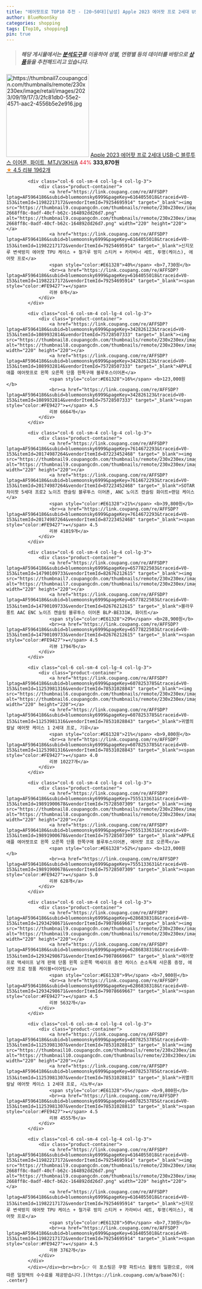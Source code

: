 ```yaml
---
title: "에어팟프로 TOP10 추천 - [20~50대][남성] Apple 2023 에어팟 프로 2세대 USB-C 블루투스 이어폰, 화이트, MTJV3KH/A"
author: BlueMoonSky
categories: shopping
tags: [Top10, shopping]
pin: true
---
```


> ##### 해당 게시물에서는 [**분석도구**](https://itemscout.io/)를 이용하여 **성별**, **연령별** 등의 데이터를 바탕으로 [**상품**](https://link.coupang.com/a/baae76)들을 추천해드리고 있습니다.
<div class="container"><div class="row">
            <div class="col-6 col-sm-4 col-lg-4 col-lg-3">
                <div class="product-container">
                    <a href="https://link.coupang.com/re/AFFSDP?lptag=AF5964186&subid=bluemoonsky6999&pageKey=7608804797&traceid=V0-153&itemId=20146298818&vendorItemId=87239403818" target="_blank"><img src="https://thumbnail7.coupangcdn.com/thumbnails/remote/230x230ex/image/retail/images/2023/09/19/17/3/2fc81db0-55e2-4571-aac2-4556b5e2e916.jpg" alt="https://thumbnail7.coupangcdn.com/thumbnails/remote/230x230ex/image/retail/images/2023/09/19/17/3/2fc81db0-55e2-4571-aac2-4556b5e2e916.jpg" width="220" height="220"></a>
                    <a href="https://link.coupang.com/re/AFFSDP?lptag=AF5964186&subid=bluemoonsky6999&pageKey=7608804797&traceid=V0-153&itemId=20146298818&vendorItemId=87239403818" target="_blank">Apple 2023 에어팟 프로 2세대 USB-C 블루투스 이어폰, 화이트, MTJV3KH/A</a>
                    <span style="color:#E61328">44%</span> <b>333,870원</b>
                    <br><a href="https://link.coupang.com/re/AFFSDP?lptag=AF5964186&subid=bluemoonsky6999&pageKey=7608804797&traceid=V0-153&itemId=20146298818&vendorItemId=87239403818" target="_blank"><span style="color:#FE9427">★</span> 4.5
                    리뷰 1962개</a>
                </div>
            </div>
            
            <div class="col-6 col-sm-4 col-lg-4 col-lg-3">
                <div class="product-container">
                    <a href="https://link.coupang.com/re/AFFSDP?lptag=AF5964186&subid=bluemoonsky6999&pageKey=6164055018&traceid=V0-153&itemId=11982217172&vendorItemId=79254695914" target="_blank"><img src="https://thumbnail9.coupangcdn.com/thumbnails/remote/230x230ex/image/retail/images/7970730032226023-2668ff8c-0adf-40cf-b62c-164892dd26d7.png" alt="https://thumbnail9.coupangcdn.com/thumbnails/remote/230x230ex/image/retail/images/7970730032226023-2668ff8c-0adf-40cf-b62c-164892dd26d7.png" width="220" height="220"></a>
                    <a href="https://link.coupang.com/re/AFFSDP?lptag=AF5964186&subid=bluemoonsky6999&pageKey=6164055018&traceid=V0-153&itemId=11982217172&vendorItemId=79254695914" target="_blank">신지모루 변색방지 에어팟 TPU 케이스 + 철가루 방지 스티커 + 카라비너 세트, 투명(케이스), 에어팟 프로</a>
                    <span style="color:#E61328">40%</span> <b>7,730원</b>
                    <br><a href="https://link.coupang.com/re/AFFSDP?lptag=AF5964186&subid=bluemoonsky6999&pageKey=6164055018&traceid=V0-153&itemId=11982217172&vendorItemId=79254695914" target="_blank"><span style="color:#FE9427">★</span> 
                    리뷰 0개</a>
                </div>
            </div>
            
            <div class="col-6 col-sm-4 col-lg-4 col-lg-3">
                <div class="product-container">
                    <a href="https://link.coupang.com/re/AFFSDP?lptag=AF5964186&subid=bluemoonsky6999&pageKey=342826123&traceid=V0-153&itemId=1089932814&vendorItemId=75728507333" target="_blank"><img src="https://thumbnail8.coupangcdn.com/thumbnails/remote/230x230ex/image/vendor_inventory/2a88/d58968043c252655c6673cf06f6412b499aeed5dd7e8f0cdc9b6bcfe4406.jpg" alt="https://thumbnail8.coupangcdn.com/thumbnails/remote/230x230ex/image/vendor_inventory/2a88/d58968043c252655c6673cf06f6412b499aeed5dd7e8f0cdc9b6bcfe4406.jpg" width="220" height="220"></a>
                    <a href="https://link.coupang.com/re/AFFSDP?lptag=AF5964186&subid=bluemoonsky6999&pageKey=342826123&traceid=V0-153&itemId=1089932814&vendorItemId=75728507333" target="_blank">APPLE 애플 에어팟프로 왼쪽 오른쪽 단품 한쪽구매 블루투스이어폰</a>
                    <span style="color:#E61328">16%</span> <b>123,000원</b>
                    <br><a href="https://link.coupang.com/re/AFFSDP?lptag=AF5964186&subid=bluemoonsky6999&pageKey=342826123&traceid=V0-153&itemId=1089932814&vendorItemId=75728507333" target="_blank"><span style="color:#FE9427">★</span> 4.5
                    리뷰 6664개</a>
                </div>
            </div>
            
            <div class="col-6 col-sm-4 col-lg-4 col-lg-3">
                <div class="product-container">
                    <a href="https://link.coupang.com/re/AFFSDP?lptag=AF5964186&subid=bluemoonsky6999&pageKey=7614672293&traceid=V0-153&itemId=20174987264&vendorItemId=87223452468" target="_blank"><img src="https://thumbnail9.coupangcdn.com/thumbnails/remote/230x230ex/image/vendor_inventory/16d1/5a80e0705ea51ecf05f3578fa95aac8e2ee9621592c01e0e7f4a400c7273.jpg" alt="https://thumbnail9.coupangcdn.com/thumbnails/remote/230x230ex/image/vendor_inventory/16d1/5a80e0705ea51ecf05f3578fa95aac8e2ee9621592c01e0e7f4a400c7273.jpg" width="220" height="220"></a>
                    <a href="https://link.coupang.com/re/AFFSDP?lptag=AF5964186&subid=bluemoonsky6999&pageKey=7614672293&traceid=V0-153&itemId=20174987264&vendorItemId=87223452468" target="_blank">SOTAR 차이팟 5세대 프로2 노이즈 캔슬링 블루투스 이어폰, ANC 노이즈 캔슬링 화이트+랜덤 케이스</a>
                    <span style="color:#E61328">21%</span> <b>39,800원</b>
                    <br><a href="https://link.coupang.com/re/AFFSDP?lptag=AF5964186&subid=bluemoonsky6999&pageKey=7614672293&traceid=V0-153&itemId=20174987264&vendorItemId=87223452468" target="_blank"><span style="color:#FE9427">★</span> 4.5
                    리뷰 41019개</a>
                </div>
            </div>
            
            <div class="col-6 col-sm-4 col-lg-4 col-lg-3">
                <div class="product-container">
                    <a href="https://link.coupang.com/re/AFFSDP?lptag=AF5964186&subid=bluemoonsky6999&pageKey=6577822503&traceid=V0-153&itemId=14790109733&vendorItemId=82676212615" target="_blank"><img src="https://thumbnail7.coupangcdn.com/thumbnails/remote/230x230ex/image/vendor_inventory/00a6/54c86d39dd4149a276455d8e0524d7fb5c89bb63d49632b53a81704698ec.jpg" alt="https://thumbnail7.coupangcdn.com/thumbnails/remote/230x230ex/image/vendor_inventory/00a6/54c86d39dd4149a276455d8e0524d7fb5c89bb63d49632b53a81704698ec.jpg" width="220" height="220"></a>
                    <a href="https://link.coupang.com/re/AFFSDP?lptag=AF5964186&subid=bluemoonsky6999&pageKey=6577822503&traceid=V0-153&itemId=14790109733&vendorItemId=82676212615" target="_blank">블라우풍트 AAC ENC 노이즈 캔슬링 블루투스 이어폰 BLP-BE331W, 화이트</a>
                    <span style="color:#E61328">29%</span> <b>28,900원</b>
                    <br><a href="https://link.coupang.com/re/AFFSDP?lptag=AF5964186&subid=bluemoonsky6999&pageKey=6577822503&traceid=V0-153&itemId=14790109733&vendorItemId=82676212615" target="_blank"><span style="color:#FE9427">★</span> 4.5
                    리뷰 1794개</a>
                </div>
            </div>
            
            <div class="col-6 col-sm-4 col-lg-4 col-lg-3">
                <div class="product-container">
                    <a href="https://link.coupang.com/re/AFFSDP?lptag=AF5964186&subid=bluemoonsky6999&pageKey=6078253785&traceid=V0-153&itemId=11253981316&vendorItemId=78531028843" target="_blank"><img src="https://thumbnail6.coupangcdn.com/thumbnails/remote/230x230ex/image/vendor_inventory/5876/43821bf73d8595e9ebf8ca0b7fc58d0726c3add0af0e030d5eb7c201068f.jpg" alt="https://thumbnail6.coupangcdn.com/thumbnails/remote/230x230ex/image/vendor_inventory/5876/43821bf73d8595e9ebf8ca0b7fc58d0726c3add0af0e030d5eb7c201068f.jpg" width="220" height="220"></a>
                    <a href="https://link.coupang.com/re/AFFSDP?lptag=AF5964186&subid=bluemoonsky6999&pageKey=6078253785&traceid=V0-153&itemId=11253981316&vendorItemId=78531028843" target="_blank">귀멸의 칼날 에어팟 케이스 1 2세대 프로, 기유</a>
                    <span style="color:#E61328">21%</span> <b>9,800원</b>
                    <br><a href="https://link.coupang.com/re/AFFSDP?lptag=AF5964186&subid=bluemoonsky6999&pageKey=6078253785&traceid=V0-153&itemId=11253981316&vendorItemId=78531028843" target="_blank"><span style="color:#FE9427">★</span> 4.0
                    리뷰 10227개</a>
                </div>
            </div>
            
            <div class="col-6 col-sm-4 col-lg-4 col-lg-3">
                <div class="product-container">
                    <a href="https://link.coupang.com/re/AFFSDP?lptag=AF5964186&subid=bluemoonsky6999&pageKey=7555133631&traceid=V0-153&itemId=19891900678&vendorItemId=75728507309" target="_blank"><img src="https://thumbnail8.coupangcdn.com/thumbnails/remote/230x230ex/image/vendor_inventory/2a88/d58968043c252655c6673cf06f6412b499aeed5dd7e8f0cdc9b6bcfe4406.jpg" alt="https://thumbnail8.coupangcdn.com/thumbnails/remote/230x230ex/image/vendor_inventory/2a88/d58968043c252655c6673cf06f6412b499aeed5dd7e8f0cdc9b6bcfe4406.jpg" width="220" height="220"></a>
                    <a href="https://link.coupang.com/re/AFFSDP?lptag=AF5964186&subid=bluemoonsky6999&pageKey=7555133631&traceid=V0-153&itemId=19891900678&vendorItemId=75728507309" target="_blank">APPLE 애플 에어팟프로 왼쪽 오른쪽 단품 한쪽구매 블루투스이어폰, 에어팟 프로 오른쪽</a>
                    <span style="color:#E61328">52%</span> <b>123,000원</b>
                    <br><a href="https://link.coupang.com/re/AFFSDP?lptag=AF5964186&subid=bluemoonsky6999&pageKey=7555133631&traceid=V0-153&itemId=19891900678&vendorItemId=75728507309" target="_blank"><span style="color:#FE9427">★</span> 5.0
                    리뷰 628개</a>
                </div>
            </div>
            
            <div class="col-6 col-sm-4 col-lg-4 col-lg-3">
                <div class="product-container">
                    <a href="https://link.coupang.com/re/AFFSDP?lptag=AF5964186&subid=bluemoonsky6999&pageKey=6286838318&traceid=V0-153&itemId=12934298671&vendorItemId=79078669667" target="_blank"><img src="https://thumbnail9.coupangcdn.com/thumbnails/remote/230x230ex/image/vendor_inventory/9632/eb88503e869f4c64668088f27ffc3a76185a3946507ee8dd76ec746671ad.jpg" alt="https://thumbnail9.coupangcdn.com/thumbnails/remote/230x230ex/image/vendor_inventory/9632/eb88503e869f4c64668088f27ffc3a76185a3946507ee8dd76ec746671ad.jpg" width="220" height="220"></a>
                    <a href="https://link.coupang.com/re/AFFSDP?lptag=AF5964186&subid=bluemoonsky6999&pageKey=6286838318&traceid=V0-153&itemId=12934298671&vendorItemId=79078669667" target="_blank">에어팟 프로 맥세이프 낱개 판매 단품 왼쪽 오른쪽 맥세이프 충전 케이스 손소독제 사은품 증정, 에어팟 프로 정품 케이블+이어팁</a>
                    <span style="color:#E61328">9%</span> <b>7,900원</b>
                    <br><a href="https://link.coupang.com/re/AFFSDP?lptag=AF5964186&subid=bluemoonsky6999&pageKey=6286838318&traceid=V0-153&itemId=12934298671&vendorItemId=79078669667" target="_blank"><span style="color:#FE9427">★</span> 4.5
                    리뷰 5632개</a>
                </div>
            </div>
            
            <div class="col-6 col-sm-4 col-lg-4 col-lg-3">
                <div class="product-container">
                    <a href="https://link.coupang.com/re/AFFSDP?lptag=AF5964186&subid=bluemoonsky6999&pageKey=6078253785&traceid=V0-153&itemId=11253981307&vendorItemId=78531028813" target="_blank"><img src="https://thumbnail10.coupangcdn.com/thumbnails/remote/230x230ex/image/vendor_inventory/dbce/167060f745a940b6fb73ef4d914dd9e463ace1bda191c0ecaa3823999e14.jpg" alt="https://thumbnail10.coupangcdn.com/thumbnails/remote/230x230ex/image/vendor_inventory/dbce/167060f745a940b6fb73ef4d914dd9e463ace1bda191c0ecaa3823999e14.jpg" width="220" height="220"></a>
                    <a href="https://link.coupang.com/re/AFFSDP?lptag=AF5964186&subid=bluemoonsky6999&pageKey=6078253785&traceid=V0-153&itemId=11253981307&vendorItemId=78531028813" target="_blank">귀멸의 칼날 에어팟 케이스 1 2세대 프로, 시노부</a>
                    <span style="color:#E61328">5%</span> <b>9,800원</b>
                    <br><a href="https://link.coupang.com/re/AFFSDP?lptag=AF5964186&subid=bluemoonsky6999&pageKey=6078253785&traceid=V0-153&itemId=11253981307&vendorItemId=78531028813" target="_blank"><span style="color:#FE9427">★</span> 4.5
                    리뷰 4555개</a>
                </div>
            </div>
            
            <div class="col-6 col-sm-4 col-lg-4 col-lg-3">
                <div class="product-container">
                    <a href="https://link.coupang.com/re/AFFSDP?lptag=AF5964186&subid=bluemoonsky6999&pageKey=6164055018&traceid=V0-153&itemId=11982217172&vendorItemId=79254695914" target="_blank"><img src="https://thumbnail9.coupangcdn.com/thumbnails/remote/230x230ex/image/retail/images/7970730032226023-2668ff8c-0adf-40cf-b62c-164892dd26d7.png" alt="https://thumbnail9.coupangcdn.com/thumbnails/remote/230x230ex/image/retail/images/7970730032226023-2668ff8c-0adf-40cf-b62c-164892dd26d7.png" width="220" height="220"></a>
                    <a href="https://link.coupang.com/re/AFFSDP?lptag=AF5964186&subid=bluemoonsky6999&pageKey=6164055018&traceid=V0-153&itemId=11982217172&vendorItemId=79254695914" target="_blank">신지모루 변색방지 에어팟 TPU 케이스 + 철가루 방지 스티커 + 카라비너 세트, 투명(케이스), 에어팟 프로</a>
                    <span style="color:#E61328">50%</span> <b>7,730원</b>
                    <br><a href="https://link.coupang.com/re/AFFSDP?lptag=AF5964186&subid=bluemoonsky6999&pageKey=6164055018&traceid=V0-153&itemId=11982217172&vendorItemId=79254695914" target="_blank"><span style="color:#FE9427">★</span> 4.5
                    리뷰 3762개</a>
                </div>
            </div>
            </div></div><br><br>[👉 이 포스팅은 쿠팡 파트너스 활동의 일환으로, 이에 따른 일정액의 수수료를 제공받습니다.](https://link.coupang.com/a/baae76){: .center}